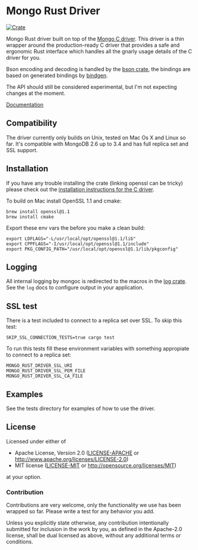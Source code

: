 # Mongo Rust Driver

[![Crate](http://meritbadge.herokuapp.com/mongo_driver)](https://crates.io/crates/mongo_driver)

Mongo Rust driver built on top of the [Mongo C driver](https://github.com/mongodb/mongo-c-driver).
This driver is a thin wrapper around the production-ready C driver that provides a safe and ergonomic Rust interface which handles all the gnarly usage details of the C driver for you.

Bson encoding and decoding is handled by the [bson crate](https://github.com/zonyitoo/bson-rs), the bindings are based on generated bindings by [bindgen](https://github.com/crabtw/rust-bindgen).

The API should still be considered experimental, but I'm not expecting changes at the moment.

[Documentation](https://docs.rs/mongo_driver/)

## Compatibility

The driver currently only builds on Unix, tested on Mac Os X and Linux so far. It's compatible with MongoDB 2.6 up to 3.4 and has full replica set and SSL support.

## Installation

If you have any trouble installing the crate (linking openssl can be
tricky) please check out the [installation instructions for the C driver](http://mongoc.org/libmongoc/current/installing.html).

To build on Mac install OpenSSL 1.1 and cmake:

```
brew install openssl@1.1
brew install cmake
```

Export these env vars the before you make a clean build:

```
export LDFLAGS="-L/usr/local/opt/openssl@1.1/lib"
export CPPFLAGS="-I/usr/local/opt/openssl@1.1/include"
export PKG_CONFIG_PATH="/usr/local/opt/openssl@1.1/lib/pkgconfig"
```

## Logging

All internal logging by mongoc is redirected to the macros in the [log
crate](http://doc.rust-lang.org/log/log/index.html). See the `log` docs
to configure output in your application.

## SSL test

There is a test included to connect to a replica set over SSL. To skip
this test:

```
SKIP_SSL_CONNECTION_TESTS=true cargo test
```

To run this tests fill these environment variables with something appropiate to
connect to a replica set:

```
MONGO_RUST_DRIVER_SSL_URI
MONGO_RUST_DRIVER_SSL_PEM_FILE
MONGO_RUST_DRIVER_SSL_CA_FILE
```

## Examples

See the tests directory for examples of how to use the driver.

## License

Licensed under either of

 * Apache License, Version 2.0 ([LICENSE-APACHE](LICENSE-APACHE) or http://www.apache.org/licenses/LICENSE-2.0)
 * MIT license ([LICENSE-MIT](LICENSE-MIT) or http://opensource.org/licenses/MIT)

at your option.

### Contribution

Contributions are very welcome, only the functionality we use has been wrapped so far. Please write a test for any behavior you add.

Unless you explicitly state otherwise, any contribution intentionally submitted
for inclusion in the work by you, as defined in the Apache-2.0 license, shall be dual licensed as above, without any
additional terms or conditions.
